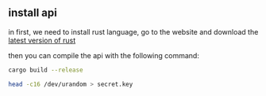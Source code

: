 ## install api

in first, we need to install rust language, go to the website and download the [latest version of rust](https://rust-lang.org/tools/install)

then you can compile the api with the following command:
```bash
cargo build --release
```


```bash
head -c16 /dev/urandom > secret.key
```